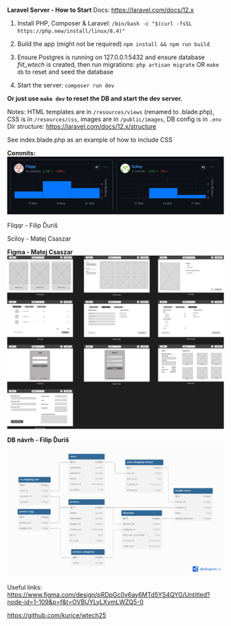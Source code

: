 **Laravel Server - How to Start**
Docs: https://laravel.com/docs/12.x

1. Install PHP, Composer & Laravel:
   `/bin/bash -c "$(curl -fsSL https://php.new/install/linux/8.4)"`

2. Build the app (might not be required)
   `npm install && npm run build`

3. Ensure Postgres is running on 127.0.0.1:5432 and ensure database _fiit_wtech_ is created, then run migrations:
   `php artisan migrate`
   OR
   `make db` to reset and seed the database

4. Start the server:
   `composer run dev`

**Or just use `make dev` to reset the DB and start the dev server.**

Notes:
HTML templates are in `/resources/views` (renamed to .blade.php), CSS is in `/resources/css`, images are in `/public/images`, DB config is in `.env`
Dir structure: https://laravel.com/docs/12.x/structure

See index.blade.php as an example of how to include CSS

**Commits:**
![commits](./diagrams/commits.png)

Fliqqr - Filip Ďuriš

Sciloy - Matej Csaszar

**Figma - Matej Csaszar**
![figma](./diagrams/Wireframe.png)

**DB návrh - Filip Ďuriš**
![uml](./diagrams/database.png)

Useful links:
https://www.figma.com/design/pRDpGc0v6ay6MTd5YS4QYG/Untitled?node-id=1-109&p=f&t=OVBUYLyLXvmLWZQ5-0

https://github.com/kurice/wtech25
